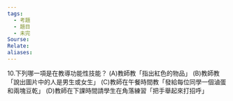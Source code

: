 ```yaml
---
tags:
  - 考題
  - 題目
  - 未完
Sourse:
Relate: 
aliases:
---
```

10.下列哪一項是在教導功能性技能？
(A)教師教「指出紅色的物品」
(B)教師教「說出圖片中的人是男生或女生」
(C)教師在午餐時間教「發給每位同學一個滷蛋和兩塊豆乾」
(D)教師在下課時間請學生在角落練習「把手舉起來打招呼」
